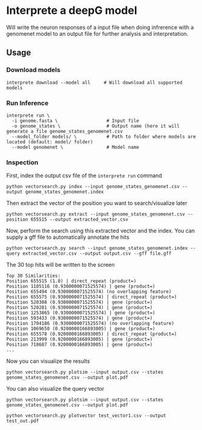 # Interprete a deepG model

Will write the neuron responses of a input file when doing infrerence with a genomenet model to an output file for further analysis and interpretation. 

## Usage

### Download models

```
interprete download --model all     # Will download all supported models
```

### Run Inference

```
interprete run \
  -i genome.fasta \                  # Input file
  -o genome_states \                 # Output name (here it will generate a file genome_states_genomenet.csv 
  --model_folder models/ \           # Path to folder where models are located (default: model/ folder)
  --model genomenet \                # Model name
```

### Inspection

First, index the output csv file of the `interprete run` command

```
python vectorsearch.py index --input genome_states_genomenet.csv --output genome_states_genomenet.index
```

Then extract the vector of the position you want to search/visualize later

```
python vectorsearch.py extract --input genome_states_genomenet.csv --position 655515 --output extracted_vector.csv
```

Now, perform the search using this extracted vector and the index. You can supply a gff file to automatically annotate the hits 

```
python vectorsearch.py search --input genome_states_genomenet.index --query extracted_vector.csv --output output.csv --gff file.gff
```

The 30 top hits will be written to the screen

```
Top 30 Similarities:
Position 655515 (1.0) | direct_repeat (product=)
Position 1105116 (0.9300000071525574) | gene (product=)
Position 655494 (0.9300000071525574) (no overlapping feature)
Position 655575 (0.9300000071525574) | direct_repeat (product=)
Position 520308 (0.9300000071525574) | gene (product=)
Position 520281 (0.9300000071525574) | gene (product=)
Position 1253865 (0.9300000071525574) | gene (product=)
Position 593433 (0.9300000071525574) | gene (product=)
Position 1704186 (0.9300000071525574) (no overlapping feature)
Position 1069650 (0.9200000166893005) | gene (product=)
Position 655578 (0.9200000166893005) | direct_repeat (product=)
Position 213999 (0.9200000166893005) | gene (product=)
Position 718687 (0.9200000166893005) | gene (product=)
...
```

Now you can visualize the results

```
python vectorsearch.py plotsim --input output.csv --states genome_states_genomenet.csv --output plot.pdf
```

You can also visualize the query vector

```
python vectorsearch.py plotsim --input output.csv --states genome_states_genomenet.csv --output plot.pdf
```

```
python vectorsearch.py plotvector test_vector1.csv --output test_out.pdf
```
